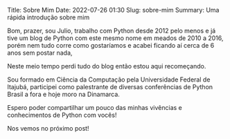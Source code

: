 Title: Sobre Mim
Date: 2022-07-26 01:30
Slug: sobre-mim
Summary: Uma rápida introdução sobre mim

Bom, prazer, sou Julio, trabalho com Python desde 2012 pelo menos e já tive um blog de Python com este mesmo nome em meados de 2010 a 2016, porém nem tudo corre como gostaríamos e acabei ficando aí cerca de 6 anos sem postar nada,

Neste meio tempo perdi tudo do blog então estou aqui recomeçando.

Sou formado em Ciência da Computação pela Universidade Federal de Itajubá, participei como palestrante de diversas conferências de Python Brasil a fora e hoje moro na Dinamarca.

Espero poder compartilhar um pouco das minhas vivências e conhecimentos de Python com vocês!

Nos vemos no próximo post!